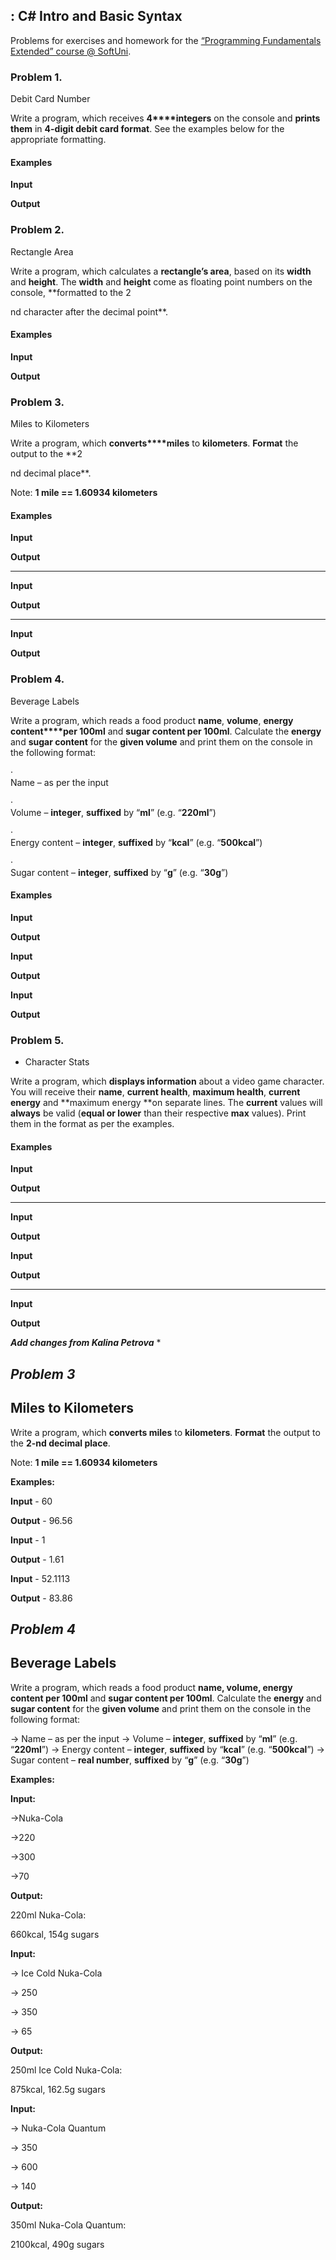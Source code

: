 ## : C# Intro and Basic Syntax

Problems for exercises and homework for the
[“Programming
Fundamentals Extended” course @ SoftUni](https://softuni.bg/courses/programming-fundamentals).

### Problem 1.                
Debit Card Number

Write a program, which receives **4****integers**
on the console and **prints them** in **4-digit debit card format**. See the
examples below for the appropriate formatting.

#### Examples

 

**Input**

 

**Output**

 

### Problem 2.                
Rectangle Area

Write a program, which calculates a **rectangle’s area**, based on its **width** and **height**. The **width** and **height** come as floating point numbers
on the console, **formatted to the 2

nd
character after the decimal point**.

#### Examples

 

**Input**

 

**Output**

 


### Problem 3.                
Miles to Kilometers

Write a program, which **converts****miles** to **kilometers**. **Format** the output to the **2

nd
decimal place**.

Note: **1
mile == 1.60934 kilometers**

#### Examples

 

**Input**

 

**Output**

 

** **

 

**Input**

 

**Output**

 

** **

 

**Input**

 

**Output**



### Problem 4.                
Beverage Labels

Write a program, which reads a food product
**name**, **volume**, **energy content****per 100ml** and **sugar content per 100ml**. Calculate the **energy** and **sugar content**
for the **given volume** and print them
on the console in the following format:

·      
Name – as per the input

·      
Volume – **integer**, **suffixed** by “**ml**” (e.g. “**220ml**”)

·      
Energy content – **integer**, **suffixed** by “**kcal**” (e.g.
“**500kcal**”)

·      
Sugar content – **integer**, **suffixed** by “**g**” (e.g. “**30g**”) 

#### Examples

 

**Input**

 

**Output**


 

**Input**

 

**Output**

 

 

**Input**

 

**Output**



### Problem 5.                
* Character Stats

Write a program, which **displays information** about a video game character. You will receive
their **name**, **current health**, **maximum
health**, **current energy** and **maximum energy **on separate lines. The **current** values will **always** be valid (**equal or lower** than their respective **max** values). Print them in the format as per the examples.

#### Examples

 

**Input**

 

**Output**

 

** **

 

**Input**

 

**Output**

**Input**

 

**Output**

 

** **

 

**Input**

**Output**


***Add changes from Kalina Petrova***
*

***Problem 3*** 
-
**Miles to Kilometers**
-

Write a program, which **converts miles** to **kilometers**. **Format** the output to the **2-nd decimal place**.

Note: **1 mile == 1.60934 kilometers**

**Examples:**

**Input** - 60

**Output** - 96.56


**Input** - 1

**Output** - 1.61

**Input** - 52.1113

**Output** - 83.86


***Problem 4***  
-
**Beverage Labels**
-

Write a program, which reads a food product **name, volume, energy content per 100ml** and **sugar content per 100ml**. Calculate the **energy** and **sugar content** for the **given volume** and print them on the console in the following format:
  
-> Name – as per the input
-> Volume – **integer**, **suffixed** by “**ml**” (e.g. “**220ml**”)
-> Energy content – **integer**, **suffixed** by “**kcal**” (e.g. “**500kcal**”)
-> Sugar content – **real number**, **suffixed** by “**g**” (e.g. “**30g**”) 

**Examples:**

**Input:**

->Nuka-Cola

->220

->300

->70 

**Output:**

220ml Nuka-Cola:

660kcal, 154g sugars

**Input:**

-> Ice Cold Nuka-Cola

-> 250

-> 350

-> 65 

**Output:**

250ml Ice Cold Nuka-Cola:

875kcal, 162.5g sugars

**Input:**

-> Nuka-Cola Quantum

-> 350

-> 600

-> 140 

**Output:**

350ml Nuka-Cola Quantum:

2100kcal, 490g sugars
